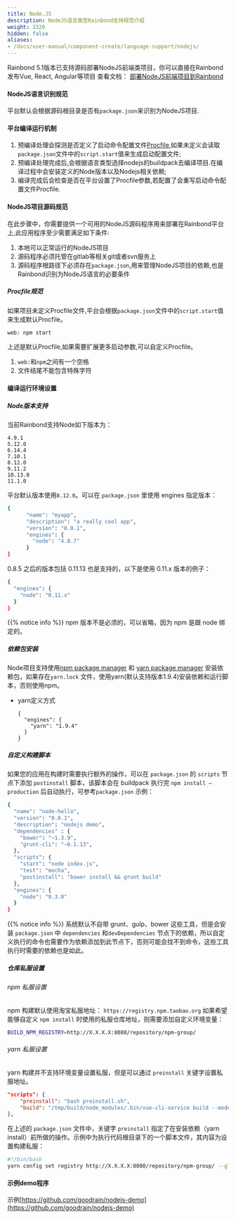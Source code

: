 ```yaml
---
title: Node.JS
description: NodeJS语言类型Rainbond支持规范介绍
weight: 3320
hidden: false
aliases:
- /docs/user-manual/component-create/language-support/nodejs/
---
```



Rainbond 5.1版本已支持源码部署NodeJS前端类项目，你可以直接在Rainbond发布Vue, React, Angular等项目
查看文档： <a href="../nodejs-static/">部署NodeJS前端项目到Rainbond</a>


#### NodeJS语言识别规范
平台默认会根据源码根目录是否有`package.json`来识别为NodeJS项目.

#### 平台编译运行机制

1. 预编译处理会探测是否定义了启动命令配置文件[Procfile](../etc/procfile/),如果未定义会读取`package.json`文件中的`script.start`值来生成启动配置文件;
2. 预编译处理完成后,会根据语言类型选择nodejs的buildpack去编译项目.在编译过程中会安装定义的Node版本以及Nodejs相关依赖;
3. 编译完成后会检查是否在平台设置了Procfile参数,若配置了会重写启动命令配置文件Procfile.

#### NodeJS项目源码规范

在此步骤中，你需要提供一个可用的NodeJS源码程序用来部署在Rainbond平台上,此应用程序至少需要满足如下条件:

1. 本地可以正常运行的NodeJS项目
2. 源码程序必须托管在gitlab等相关git或者svn服务上
3. 源码程序根路径下必须存在`package.json`,用来管理NodeJS项目的依赖,也是Rainbond识别为NodeJS语言的必要条件

##### Procfile规范

如果项目未定义Procfile文件,平台会根据`package.json`文件中的`script.start`值来生成默认Procfile。

```bash
web: npm start
```

上述是默认Procfile,如果需要扩展更多启动参数,可以自定义Procfile。



1. `web:`和`npm`之间有一个空格
2. 文件结尾不能包含特殊字符




#### 编译运行环境设置

##### Node版本支持

当前Rainbond支持Node如下版本为：

```
4.9.1 
5.12.0 
6.14.4 
7.10.1 
8.12.0 
9.11.2
10.13.0 
11.1.0 
```

平台默认版本使用`8.12.0`。可以在 `package.json` 里使用 engines 指定版本：

```bash
{
      "name": "myapp",
      "description": "a really cool app",
      "version": "0.0.1",
      "engines": {
        "node": "4.8.7"
      }
}
```

0.8.5 之后的版本包括 0.11.13 也是支持的，以下是使用 0.11.x 版本的例子：

```bash
{
  "engines": {
    "node": "0.11.x"
  }
}
```

{{% notice info %}}
npm 版本不是必须的，可以省略，因为 npm 是跟 node 绑定的。


##### 依赖包安装 

Node项目支持使用[npm package manager](https://www.npmjs.com/) 和 [yarn package manager](https://yarnpkg.com/) 安装依赖包，如果存在`yarn.lock` 文件，使用yarn(默认支持版本1.9.4)安装依赖和运行脚本，否则使用npm。

* yarn定义方式

  ```
  {
    "engines": {
      "yarn": "1.9.4"
    }
  }
  ```


##### 自定义构建脚本

如果您的应用在构建时需要执行额外的操作，可以在 `package.json` 的 `scripts` 节点下添加 `postinstall`
脚本，该脚本会在 buildpack 执行完 `npm install —production` 后自动执行，可参考`package.json` 示例：

```bash
{
  "name": "node-hello",
  "version": "0.0.1",
  "description": "nodejs demo",
  "dependencies" : {
    "bower": "~1.3.9",
    "grunt-cli": "~0.1.13",
  },
  "scripts": {
    "start": "node index.js",
    "test": "mocha",
    "postinstall": "bower install && grunt build"
  },
  "engines": {
    "node": "9.3.0"
  }
}
```

{{% notice info %}}
系统默认不自带 grunt、gulp、bower 这些工具，但是会安装 `package.json` 中 `dependencies` 和`devDependencies` 节点下的依赖，所以自定义执行的命令也需要作为依赖添加到此节点下，否则可能会找不到命令，这些工具执行时需要的依赖也是如此。


##### 仓库私服设置

###### npm 私服设置

npm 构建默认使用淘宝私服地址： `https://registry.npm.taobao.org`
如果希望能够自定义 `npm install` 时使用的私服仓库地址，则需要添加自定义环境变量：

```bash
BUILD_NPM_REGISTRY=http://X.X.X.X:8080/repository/npm-group/
```

###### yarn 私服设置

yarn 构建并不支持环境变量设置私服，但是可以通过 `preinstall` 关键字设置私服地址。

```json
"scripts": {
	"preinstall": "bash preinstall.sh",
	"build": "/tmp/build/node_modules/.bin/vue-cli-service build --mode test"
},
```

在上述的 `package.json` 文件中，关键字 `preinstall` 指定了在安装依赖（yarn install）前所做的操作。示例中为执行代码根目录下的一个脚本文件，其内容为设置构建私服：

```bash
#!/bin/bash
yarn config set registry http://X.X.X.X:8080/repository/npm-group/ --global
```

#### 示例demo程序

示例[https://github.com/goodrain/nodejs-demo](https://github.com/goodrain/nodejs-demo)

